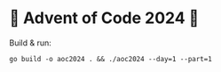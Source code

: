 # 🎄 Advent of Code 2024 🎁

Build & run:
```shell
go build -o aoc2024 . && ./aoc2024 --day=1 --part=1
```
